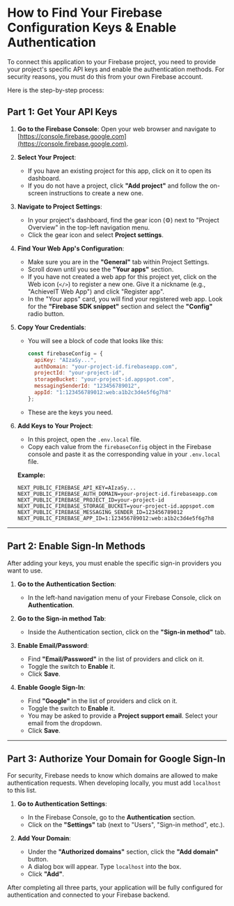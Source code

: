 # How to Find Your Firebase Configuration Keys & Enable Authentication

To connect this application to your Firebase project, you need to provide your project's specific API keys and enable the authentication methods. For security reasons, you must do this from your own Firebase account.

Here is the step-by-step process:

## Part 1: Get Your API Keys

1.  **Go to the Firebase Console**: 
    Open your web browser and navigate to [https://console.firebase.google.com](https://console.firebase.google.com).

2.  **Select Your Project**: 
    - If you have an existing project for this app, click on it to open its dashboard.
    - If you do not have a project, click **"Add project"** and follow the on-screen instructions to create a new one.

3.  **Navigate to Project Settings**:
    - In your project's dashboard, find the gear icon (⚙️) next to "Project Overview" in the top-left navigation menu.
    - Click the gear icon and select **Project settings**.

4.  **Find Your Web App's Configuration**:
    - Make sure you are in the **"General"** tab within Project Settings.
    - Scroll down until you see the **"Your apps"** section.
    - If you have not created a web app for this project yet, click on the Web icon (`</>`) to register a new one. Give it a nickname (e.g., "AchieveIT Web App") and click "Register app".
    - In the "Your apps" card, you will find your registered web app. Look for the **"Firebase SDK snippet"** section and select the **"Config"** radio button.

5.  **Copy Your Credentials**:
    - You will see a block of code that looks like this:
      ```javascript
      const firebaseConfig = {
        apiKey: "AIzaSy...",
        authDomain: "your-project-id.firebaseapp.com",
        projectId: "your-project-id",
        storageBucket: "your-project-id.appspot.com",
        messagingSenderId: "123456789012",
        appId: "1:123456789012:web:a1b2c3d4e5f6g7h8"
      };
      ```
    - These are the keys you need.

6.  **Add Keys to Your Project**:
    - In this project, open the `.env.local` file.
    - Copy each value from the `firebaseConfig` object in the Firebase console and paste it as the corresponding value in your `.env.local` file.

    **Example:**
    ```
    NEXT_PUBLIC_FIREBASE_API_KEY=AIzaSy...
    NEXT_PUBLIC_FIREBASE_AUTH_DOMAIN=your-project-id.firebaseapp.com
    NEXT_PUBLIC_FIREBASE_PROJECT_ID=your-project-id
    NEXT_PUBLIC_FIREBASE_STORAGE_BUCKET=your-project-id.appspot.com
    NEXT_PUBLIC_FIREBASE_MESSAGING_SENDER_ID=123456789012
    NEXT_PUBLIC_FIREBASE_APP_ID=1:123456789012:web:a1b2c3d4e5f6g7h8
    ```

---

## Part 2: Enable Sign-In Methods

After adding your keys, you must enable the specific sign-in providers you want to use.

1.  **Go to the Authentication Section**:
    - In the left-hand navigation menu of your Firebase Console, click on **Authentication**.

2.  **Go to the Sign-in method Tab**:
    - Inside the Authentication section, click on the **"Sign-in method"** tab.

3.  **Enable Email/Password**:
    - Find **"Email/Password"** in the list of providers and click on it.
    - Toggle the switch to **Enable** it.
    - Click **Save**.

4.  **Enable Google Sign-In**:
    - Find **"Google"** in the list of providers and click on it.
    - Toggle the switch to **Enable** it.
    - You may be asked to provide a **Project support email**. Select your email from the dropdown.
    - Click **Save**.

---

## Part 3: Authorize Your Domain for Google Sign-In

For security, Firebase needs to know which domains are allowed to make authentication requests. When developing locally, you must add `localhost` to this list.

1.  **Go to Authentication Settings**:
    - In the Firebase Console, go to the **Authentication** section.
    - Click on the **"Settings"** tab (next to "Users", "Sign-in method", etc.).

2.  **Add Your Domain**:
    - Under the **"Authorized domains"** section, click the **"Add domain"** button.
    - A dialog box will appear. Type `localhost` into the box.
    - Click **"Add"**.

After completing all three parts, your application will be fully configured for authentication and connected to your Firebase backend.

